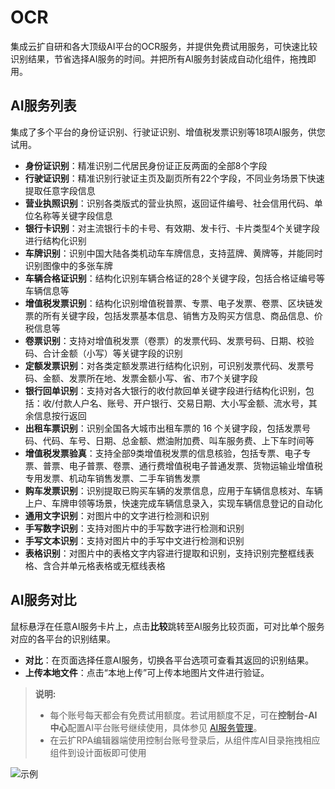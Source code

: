 # OCR

集成云扩自研和各大顶级AI平台的OCR服务，并提供免费试用服务，可快速比较识别结果，节省选择AI服务的时间。并把所有AI服务封装成自动化组件，拖拽即用。


## AI服务列表

集成了多个平台的身份证识别、行驶证识别、增值税发票识别等18项AI服务，供您试用。<br/>

- **身份证识别**：精准识别二代居民身份证正反两面的全部8个字段
- **行驶证识别**：精准识别行驶证主页及副页所有22个字段，不同业务场景下快速提取任意字段信息
- **营业执照识别**：识别各类版式的营业执照，返回证件编号、社会信用代码、单位名称等关键字段信息
- **银行卡识别**：对主流银行卡的卡号、有效期、发卡行、卡片类型4个关键字段进行结构化识别
- **车牌识别**：识别中国大陆各类机动车车牌信息，支持蓝牌、黄牌等，并能同时识别图像中的多张车牌
- **车辆合格证识别**：结构化识别车辆合格证的28个关键字段，包括合格证编号等车辆信息等
- **增值税发票识别**：结构化识别增值税普票、专票、电子发票、卷票、区块链发票的所有关键字段，包括发票基本信息、销售方及购买方信息、商品信息、价税信息等
- **卷票识别**：支持对增值税发票（卷票）的发票代码、发票号码、日期、校验码、合计金额（小写）等关键字段的识别
- **定额发票识别**：对各类定额发票进行结构化识别，可识别发票代码、发票号码、金额、发票所在地、发票金额小写、省、市7个关键字段
- **银行回单识别**：支持对各大银行的收付款回单关键字段进行结构化识别，包括：收/付款人户名、账号、开户银行、交易日期、大小写金额、流水号，其余信息按行返回
- **出租车票识别**：识别全国各大城市出租车票的 16 个关键字段，包括发票号码、代码、车号、日期、总金额、燃油附加费、叫车服务费、上下车时间等
- **增值税发票验真**：支持全部9类增值税发票的信息核验，包括专票、电子专票、普票、电子普票、卷票、通行费增值税电子普通发票、货物运输业增值税专用发票、机动车销售发票、二手车销售发票
- **购车发票识别**：识别提取已购买车辆的发票信息，应用于车辆信息核对、车辆上户、车牌申领等场景，快速完成车辆信息录入，实现车辆信息登记的自动化
- **通用文字识别**：对图片中的文字进行检测和识别
- **手写数字识别**：支持对图片中的手写数字进行检测和识别
- **手写文本识别**：支持对图片中的手写中文进行检测和识别
- **表格识别**：对图片中的表格文字内容进行提取和识别，支持识别完整框线表格、含合并单元格表格或无框线表格

## AI服务对比

鼠标悬浮在任意AI服务卡片上，点击**比较**跳转至AI服务比较页面，可对比单个服务对应的各平台的识别结果。<br/> 
- **对比**：在页面选择任意AI服务，切换各平台选项可查看其返回的识别结果。
- **上传本地文件**：点击“本地上传”可上传本地图片文件进行验证。
> **说明:**
>
> - 每个账号每天都会有免费试用额度。若试用额度不足，可在**控制台-AI中心**配置AI平台账号继续使用，具体参见 [AI服务管理](AIServiceManagement.md)。
> - 在云扩RPA编辑器端使用控制台账号登录后，从组件库AI目录拖拽相应组件到设计面板即可使用

![示例](https://docimages.blob.core.chinacloudapi.cn/images/Console/AICenter/AICompare.png)


